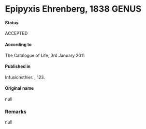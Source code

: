 Epipyxis Ehrenberg, 1838 GENUS
=======

#### Status
ACCEPTED

#### According to
The Catalogue of Life, 3rd January 2011

#### Published in
Infusionsthier. , 123.

#### Original name
null

### Remarks
null